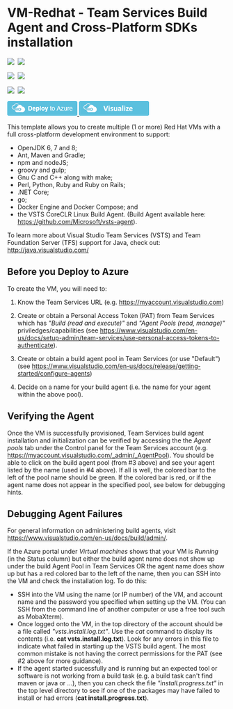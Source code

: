 # VM-Redhat - Team Services Build Agent and Cross-Platform SDKs installation

<IMG SRC="https://azbotstorage.blob.core.windows.net/badges/vsts-fullbuild-redhat-vm/PublicLastTestDate.svg" />&nbsp;
<IMG SRC="https://azbotstorage.blob.core.windows.net/badges/vsts-fullbuild-redhat-vm/PublicDeployment.svg" />&nbsp;

<IMG SRC="https://azbotstorage.blob.core.windows.net/badges/vsts-fullbuild-redhat-vm/FairfaxLastTestDate.svg" />&nbsp;
<IMG SRC="https://azbotstorage.blob.core.windows.net/badges/vsts-fullbuild-redhat-vm/FairfaxDeployment.svg" />&nbsp;

<IMG SRC="https://azbotstorage.blob.core.windows.net/badges/vsts-fullbuild-redhat-vm/BestPracticeResult.svg" />&nbsp;
<IMG SRC="https://azbotstorage.blob.core.windows.net/badges/vsts-fullbuild-redhat-vm/CredScanResult.svg" />&nbsp;

<a href="https://portal.azure.com/#create/Microsoft.Template/uri/https%3A%2F%2Fraw.githubusercontent.com%2Fazure%2Fazure-quickstart-templates%2Fmaster%2Fvsts-fullbuild-redhat-vm%2Fazuredeploy.json" target="_blank">
    <img src="https://raw.githubusercontent.com/Azure/azure-quickstart-templates/master/1-CONTRIBUTION-GUIDE/images/deploytoazure.png"/>
</a>
<a href="http://armviz.io/#/?load=https%3A%2F%2Fraw.githubusercontent.com%2Fazure%2Fazure-quickstart-templates%2Fmaster%2Fvsts-fullbuild-redhat-vm%2Fazuredeploy.json" target="_blank">
    <img src="https://raw.githubusercontent.com/Azure/azure-quickstart-templates/master/1-CONTRIBUTION-GUIDE/images/visualizebutton.png"/>
</a>

This template allows you to create multiple (1 or more) Red Hat VMs with a full cross-platform development environment to support:
* OpenJDK 6, 7 and 8; 
* Ant, Maven and Gradle;
* npm and nodeJS;
* groovy and gulp;
* Gnu C and C++ along with make;
* Perl, Python, Ruby and Ruby on Rails;
* .NET Core;
* go;
* Docker Engine and Docker Compose; and
* the VSTS CoreCLR Linux Build Agent. 
(Build Agent available here: https://github.com/Microsoft/vsts-agent).

To learn more about Visual Studio Team Services (VSTS) and Team Foundation Server (TFS) support for Java, check out:
http://java.visualstudio.com/


## Before you Deploy to Azure

To create the VM, you will need to:

1. Know the Team Services URL (e.g. https://myaccount.visualstudio.com)

2. Create or obtain a Personal Access Token (PAT) from Team Services which has *"Build (read and execute)"* and *"Agent Pools (read, manage)"* priviledges/capabilities
(see https://www.visualstudio.com/en-us/docs/setup-admin/team-services/use-personal-access-tokens-to-authenticate).

3. Create or obtain a build agent pool in Team Services (or use "Default")
(see https://www.visualstudio.com/en-us/docs/release/getting-started/configure-agents)

4. Decide on a name for your build agent (i.e. the name for your agent within the above pool).

## Verifying the Agent
Once the VM is successfully provisioned, Team Services build agent installation and initialization can be verified by accessing the the *Agent pools* tab under the Control panel for the Team Services account
(e.g. https://myaccount.visualstudio.com/_admin/_AgentPool).  You should be able to click on the build agent pool (from #3 above)
and see your agent listed by the name (used in #4 above).  If all is well, the colored bar to the left of the pool name should be green.
If the colored bar is red, or if the agent name does not appear in the specified pool, see below for debugging hints.

## Debugging Agent Failures
For general information on administering build agents, visit https://www.visualstudio.com/en-us/docs/build/admin/.

If the Azure portal under *Virtual machines* shows that your VM is *Running* (in the Status column) but either the build agent name does not 
show up under the build Agent Pool in Team Services OR the agent name does show up but has a red colored bar to the left of the name,
then you can SSH into the VM and check the installation log.  To do this:
* SSH into the VM using the name (or IP number) of the VM, and account name and the password you specified when setting up the VM.
(You can SSH from the command line of another computer or use a free tool such as MobaXterm).
* Once logged onto the VM, in the top directory of the account should be a file called *"vsts.install.log.txt"*.  Use the 
*cat* command to display its contents (i.e. **cat vsts.install.log.txt**).  Look for any errors in this file to indicate what failed 
in starting up the VSTS build agent.  The most common mistake is not having the correct permissions for the PAT (see #2 above for more guidance).
* If the agent started sucessfully and is running but an expected tool or software is not working from a build task (e.g. a build task can't find
maven or java or ...), then you can check the file *"install.progress.txt"* in the top level directory to see if one of the packages
may have failed to install or had errors (**cat install.progress.txt**).
